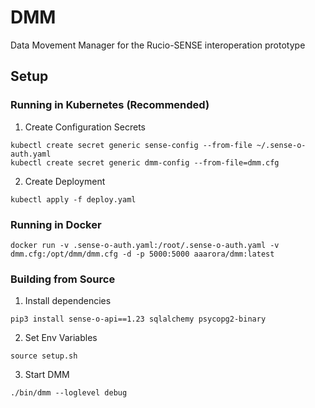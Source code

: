 # DMM
Data Movement Manager for the Rucio-SENSE interoperation prototype 

## Setup
### Running in Kubernetes (Recommended)
1. Create Configuration Secrets
```
kubectl create secret generic sense-config --from-file ~/.sense-o-auth.yaml 
kubectl create secret generic dmm-config --from-file=dmm.cfg
```
2. Create Deployment
```
kubectl apply -f deploy.yaml
```
### Running in Docker
```
docker run -v .sense-o-auth.yaml:/root/.sense-o-auth.yaml -v dmm.cfg:/opt/dmm/dmm.cfg -d -p 5000:5000 aaarora/dmm:latest
```
### Building from Source
1. Install dependencies
```
pip3 install sense-o-api==1.23 sqlalchemy psycopg2-binary
```
2. Set Env Variables
```
source setup.sh
```
3. Start DMM 
```
./bin/dmm --loglevel debug
```